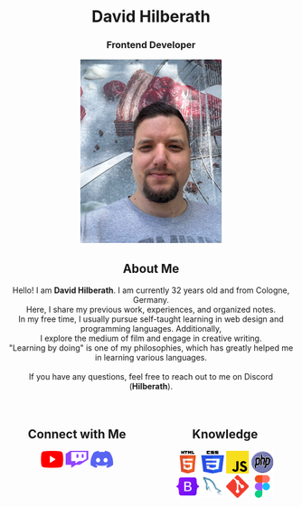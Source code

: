 <h1 align="center">David Hilberath</h1>
<h3 align="center">Frontend Developer</h3>

<!-- Profil Bild -->
<p align="center">
  <img src="https://raw.githubusercontent.com/Hilberath/Hilberath/main/foto.jpeg" alt="David Hilberath" width="250" height="325"/>
</p>

<!-- About Me -->
<h2 align="center">About Me</h2>
<p align="center">
  Hello! I am <strong>David Hilberath</strong>. I am currently 32 years old and from Cologne, Germany. <br>
Here, I share my previous work, experiences, and organized notes. <br>
In my free time, I usually pursue self-taught learning in web design and programming languages. Additionally, <br>
I explore the medium of film and engage in creative writing. <br>
"Learning by doing" is one of my philosophies, which has greatly helped me in learning various languages.
<br><br>
If you have any questions, feel free to reach out to me on Discord (<strong>Hilberath</strong>).
</p>

<!-- Social Networks and Tools -->
<div style="display: flex; justify-content: center; align-items: flex-start; gap: 20px;">

  <!-- Connect with Me -->
  <div style="flex: 1; padding: 20px; border-radius: 10px; max-width: 350px;">
    <h2 align="center">Connect with Me</h2>
    <p align="center">
      <a href="https://www.youtube.com/@Hilberath" target="_blank"><img src="https://raw.githubusercontent.com/Hilberath/Network-Icons/54370a4fb792d7f6556fd66dcbec1003133c35b8/Icons/SVG/youtube.svg" alt="Hilberath YouTube" height="30" width="40" /></a>
      <a href="https://www.twitch.tv/david_hilberath_dev" target="_blank"><img src="https://raw.githubusercontent.com/Hilberath/Network-Icons/54370a4fb792d7f6556fd66dcbec1003133c35b8/Icons/SVG/twitch.svg" alt="Hilberath Twitch" height="30" width="40" /></a>
      <a href="https://discord.gg/aHsaN3SwBC" target="_blank"><img src="https://raw.githubusercontent.com/Hilberath/Network-Icons/54370a4fb792d7f6556fd66dcbec1003133c35b8/Icons/SVG/discord.svg" alt="Hilberath Discord" height="30" width="40" /></a>
    </p>
  </div>

  <!-- Knowledge -->
  <div style="flex: 1; padding: 20px; border-radius: 10px; max-width: 350px;">
    <h2 align="center">Knowledge</h2>
    <p align="center">
      <a href="https://www.w3.org/html/" target="_blank"><img src="https://raw.githubusercontent.com/Hilberath/Network-Icons/1dfbd633d9b5b18001aebaa05e5b9876182cc281/Icons/SVG/html.svg" alt="HTML5" width="40" height="40"/></a>
      <a href="https://www.w3schools.com/css/" target="_blank"><img src="https://raw.githubusercontent.com/Hilberath/Network-Icons/1dfbd633d9b5b18001aebaa05e5b9876182cc281/Icons/SVG/css.svg" alt="CSS3" width="40" height="40"/></a>
      <a href="https://www.w3schools.com/js/" target="_blank"><img src="https://raw.githubusercontent.com/Hilberath/Network-Icons/1dfbd633d9b5b18001aebaa05e5b9876182cc281/Icons/SVG/javascript.svg" alt="JavaScript" width="40" height="40"/></a>
      <a href="https://www.php.net" target="_blank"><img src="https://raw.githubusercontent.com/Hilberath/Network-Icons/54370a4fb792d7f6556fd66dcbec1003133c35b8/Icons/SVG/php.svg" alt="PHP" width="40" height="40"/></a>
      <a href="https://getbootstrap.com" target="_blank"><img src="https://raw.githubusercontent.com/Hilberath/Network-Icons/54370a4fb792d7f6556fd66dcbec1003133c35b8/Icons/SVG/bootstrap.svg" alt="Bootstrap" width="40" height="40"/></a>
      <a href="https://www.mysql.com/" target="_blank"><img src="https://raw.githubusercontent.com/Hilberath/Network-Icons/54370a4fb792d7f6556fd66dcbec1003133c35b8/Icons/SVG/mysql.svg" alt="MySQL" width="40" height="40"/></a>
      <a href="https://git-scm.com/" target="_blank"><img src="https://raw.githubusercontent.com/Hilberath/Network-Icons/54370a4fb792d7f6556fd66dcbec1003133c35b8/Icons/SVG/git.svg" alt="Git" width="40" height="40"/></a>
      <a href="https://www.figma.com/" target="_blank"><img src="https://raw.githubusercontent.com/Hilberath/Network-Icons/54370a4fb792d7f6556fd66dcbec1003133c35b8/Icons/SVG/figma.svg" alt="Figma" width="40" height="40"/></a>
    </p>
  </div>

</div>
